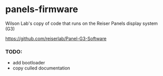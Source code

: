# panels-firmware
Wilson Lab's copy of code that runs on the Reiser Panels display system (G3)

https://github.com/reiserlab/Panel-G3-Software

### TODO: 
- add bootloader
- copy culled documentation
